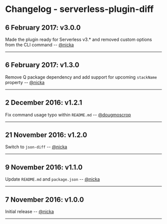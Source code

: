 # Changelog - serverless-plugin-diff

<a name="3.0.0"></a>
## 6 February 2017: v3.0.0

Made the plugin ready for Serverless v3.* and removed custom options from the CLI command -- [@nicka][@nicka]

---

<a name="1.3.0"></a>
## 6 February 2017: v1.3.0

Remove Q package dependency and add support for upcoming `stackName` property -- [@nicka][@nicka]

---

<a name="1.2.1"></a>
## 2 December 2016: v1.2.1

Fix command usage typo within `README.md` -- [@dougmoscrop][@dougmoscrop]

---

<a name="1.2.0"></a>
## 21 November 2016: v1.2.0

Switch to `json-diff` -- [@nicka][@nicka]

---

<a name="1.1.0"></a>
## 9 November 2016: v1.1.0

Update `README.md` and `package.json` -- [@nicka][@nicka]

---

<a name="1.0.0"></a>
## 7 November 2016: v1.0.0

Initial release -- [@nicka][@nicka]

---

[@nicka]: https://github.com/nicka
[@dougmoscrop]: https://github.com/dougmoscrop
